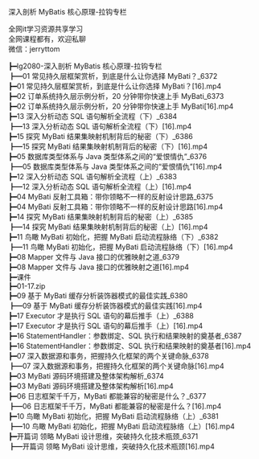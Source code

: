 深入剖析 MyBatis 核心原理-拉钩专栏

全网it学习资源共享学习<br>全网课程都有，欢迎私聊<br>微信：jerryttom<br>

┣━lg2080-深入剖析 MyBatis 核心原理-拉钩专栏<br> ┣━01 常见持久层框架赏析，到底是什么让你选择 MyBati？_6372<br> ┣━01 常见持久层框架赏析，到底是什么让你选择 MyBati？[16].mp4<br> ┣━02 订单系统持久层示例分析，20 分钟带你快速上手 MyBati_6373<br> ┣━02 订单系统持久层示例分析，20 分钟带你快速上手 MyBati[16].mp4<br> ┣━13 深入分析动态 SQL 语句解析全流程（下）_6384<br> ┣━13 深入分析动态 SQL 语句解析全流程（下）[16].mp4<br> ┣━15 探究 MyBati 结果集映射机制背后的秘密（下）_6386<br> ┣━15 探究 MyBati 结果集映射机制背后的秘密（下）[16].mp4<br> ┣━05 数据库类型体系与 Java 类型体系之间的“爱恨情仇”_6376<br> ┣━05 数据库类型体系与 Java 类型体系之间的“爱恨情仇”[16].mp4<br> ┣━12 深入分析动态 SQL 语句解析全流程（上）_6383<br> ┣━12 深入分析动态 SQL 语句解析全流程（上）[16].mp4<br> ┣━04 MyBati 反射工具箱：带你领略不一样的反射设计思路_6375<br> ┣━04 MyBati 反射工具箱：带你领略不一样的反射设计思路[16].mp4<br> ┣━14 探究 MyBati 结果集映射机制背后的秘密（上）_6385<br> ┣━14 探究 MyBati 结果集映射机制背后的秘密（上）[16].mp4<br> ┣━11 鸟瞰 MyBati 初始化，把握 MyBati 启动流程脉络（下）_6382<br> ┣━11 鸟瞰 MyBati 初始化，把握 MyBati 启动流程脉络（下）[16].mp4<br> ┣━08 Mapper 文件与 Java 接口的优雅映射之道_6379<br> ┣━08 Mapper 文件与 Java 接口的优雅映射之道[16].mp4<br> ┣━课件<br> ┣━01-17.zip<br> ┣━09 基于 MyBati 缓存分析装饰器模式的最佳实践_6380<br> ┣━09 基于 MyBati 缓存分析装饰器模式的最佳实践[16].mp4<br> ┣━17 Executor 才是执行 SQL 语句的幕后推手（上）_6388<br> ┣━17 Executor 才是执行 SQL 语句的幕后推手（上）[16].mp4<br> ┣━16 StatementHandler：参数绑定、SQL 执行和结果映射的奠基者_6387<br> ┣━16 StatementHandler：参数绑定、SQL 执行和结果映射的奠基者[16].mp4<br> ┣━07 深入数据源和事务，把握持久化框架的两个关键命脉_6378<br> ┣━07 深入数据源和事务，把握持久化框架的两个关键命脉[16].mp4<br> ┣━03 MyBati 源码环境搭建及整体架构解析_6374<br> ┣━03 MyBati 源码环境搭建及整体架构解析[16].mp4<br> ┣━06 日志框架千千万，MyBati 都能兼容的秘密是什么？_6377<br> ┣━06 日志框架千千万，MyBati 都能兼容的秘密是什么？[16].mp4<br> ┣━10 鸟瞰 MyBati 初始化，把握 MyBati 启动流程脉络（上）_6381<br> ┣━10 鸟瞰 MyBati 初始化，把握 MyBati 启动流程脉络（上）[16].mp4<br> ┣━开篇词 领略 MyBati 设计思维，突破持久化技术瓶颈_6371<br> ┣━开篇词 领略 MyBati 设计思维，突破持久化技术瓶颈[16].mp4
